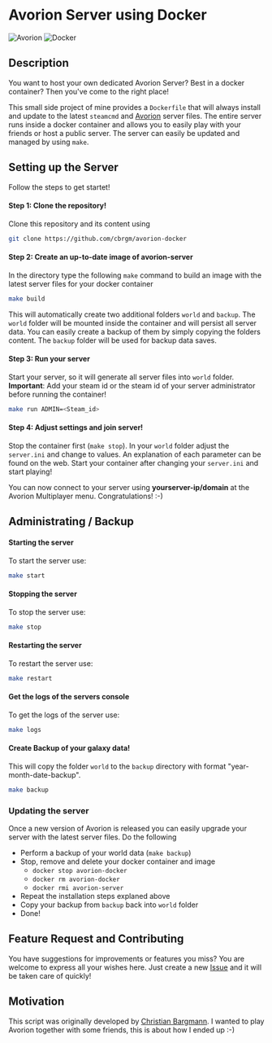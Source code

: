 # Avorion Server using Docker


![Avorion](https://i2.wp.com/bigbossbattle.com/wp-content/uploads/2017/01/logo_done.png?resize=705%2C165&ssl=1)
![Docker](https://www.segusoft.de/assets/img/technologies/docker-logo.png)

## Description

You want to host your own dedicated Avorion Server? Best in a docker container? Then you've come to the right place!

This small side project of mine provides a `Dockerfile` that will always install and update to the latest `steamcmd` and [Avorion][61e6a3c0] server files. The entire server runs inside a docker container and allows you to easily play with your friends or host a public server. The server can easily be updated and managed by using `make`.

[61e6a3c0]: http://store.steampowered.com/app/445220/Avorion/ "avorion"

## Setting up the Server

Follow the steps to get startet!

#### Step 1: Clone the repository!

Clone this repository and its content using

```bash
git clone https://github.com/cbrgm/avorion-docker
```

#### Step 2: Create an up-to-date image of avorion-server

In the directory type the following `make` command to build an image with the latest server files for your docker container

```bash
make build
```

This will automatically create two additional folders `world` and `backup`. The `world` folder will be mounted inside the container and will persist all server data. You can easily create a backup of them by simply copying the folders content. The `backup` folder will be used for backup data saves.

#### Step 3: Run your server

Start your server, so it will generate all server files into `world` folder. **Important**: Add your steam id or the steam id of your server administrator before running the container!

```bash
make run ADMIN=<Steam_id>
```

#### Step 4: Adjust settings and join server!

Stop the container first (`make stop`). In your `world` folder adjust the `server.ini` and change to values. An explanation of each parameter can be found on the web. Start your container after changing your `server.ini` and start playing!

You can now connect to your server using **yourserver-ip/domain** at the Avorion Multiplayer menu. Congratulations! :-)

## Administrating / Backup

#### Starting the server

To start the server use:

```bash
make start
```

#### Stopping the server

To stop the server use:

```bash
make stop
```

#### Restarting the server

To restart the server use:

```bash
make restart
```

#### Get the logs of the servers console

To get the logs of the server use:

```bash
make logs
```

#### Create Backup of your galaxy data!

This will copy the folder `world` to the `backup` directory with format "year-month-date-backup".

```bash
make backup
```

### Updating the server

Once a new version of Avorion is released you can easily upgrade your server with the latest server files.
Do the following

-   Perform a backup of your world data (`make backup`)
-   Stop, remove and delete your docker container and image
    -   `docker stop avorion-docker`
    -   `docker rm avorion-docker`
    -   `docker rmi avorion-server`
-   Repeat the installation steps explaned above
-   Copy your backup from `backup` back into `world` folder
-   Done!

## Feature Request and Contributing

You have suggestions for improvements or features you miss? You are welcome to express all your wishes here. Just create a new [Issue][e872f832] and it will be taken care of quickly!

[e872f832]: https://github.com/cbrgm/avorion-docker/issues "avorion issues"

## Motivation

This script was originally developed by [Christian Bargmann][b9824663]. I wanted to play Avorion together with some friends, this is about how I ended up :-)

[b9824663]: http://cbrgm.de "blog"
